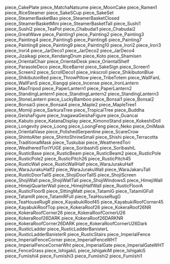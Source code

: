 piece_CakePlate
piece_MatchaNatsume
piece_MoonCake
piece_Ramen1
piece_RiceSteamer
piece_SakeSCup
piece_SakeSet
piece_SteamerBasketBao
piece_SteamerBasketClosed
piece_SteamerBasketMini
piece_SteamerBasketTall
piece_Sushi1
piece_Sushi2
piece_TeaPot
piece_Chabudai1
piece_Chabudai2
piece_GreatWave
piece_Painting1
piece_Painting2
piece_Painting3
piece_Painting4
piece_Painting5
piece_Painting6
piece_Painting7
piece_Painting8
piece_Painting9
piece_Painting10
piece_Irori2
piece_Irori3
piece_Irori4
piece_JarDeco1
piece_JarDeco2
piece_JarDeco4
piece_Jizaikagi
piece_KendangDrum
piece_Koto
piece_Shamisen
piece_OrientalChair
piece_OrientalDesk
piece_OrientalShelf
piece_ParasoleDeco
piece_RiceBarrel
piece_SakeSign
piece_Screen1
piece_Screen2
piece_ScrollDeco1
piece_inkscroll
piece_ShikibutonBlue
piece_ShikibutonRed
piece_ThrowPillow
piece_TribeTotem
piece_WallFanL
piece_WallFanS
piece_Xiangqi
piece_Incense
piece_IronLantern
piece_MaoTripod
piece_PaperLantern1
piece_PaperLantern2
piece_StandingLantern1
piece_StandingLantern2
piece_StandingLantern3
piece_StoneLantern
piece_LuckyBamboo
piece_Bonsai1
piece_Bonsai2
piece_Bonsai3
piece_Bonsai4
piece_Maple2
piece_MapleTree1
piece_Momiji
piece_SarkuraTree
piece_TropicalTree
piece_Buddha
piece_GeishaFigure
piece_InagawaGeishaFigure
piece_Guancai
piece_Kabuto
piece_KatanaDisplay
piece_KimonoStand
piece_KokeshiDoll
piece_Longevity
piece_Loong
piece_LoongFeng
piece_Neko
piece_OniMask
piece_OrientalVase
piece_PolishedSerpentine
piece_ScareCrow
piece_ShintoAlter
piece_ShintoShrineSmall
piece_Shishi
piece_Terracotta
piece_TraditionalMask
piece_Tuskubai
piece_WeatheredTori
piece_WeatheredToriYUGE
piece_SoribashiS
piece_SoribashiL
piece_RusticBase
piece_RusticBeam
piece_RusticBeam2
piece_RusticPole
piece_RusticPole2
piece_RusticPitch26
piece_RusticPitch45
piece_RusticWall
piece_RusticWallHalf
piece_WaraJurakuHalf
piece_WaraJurakuHalf2
piece_WaraJurakuWall
piece_WaraJakaruTall
piece_RusticDoorTallS
piece_ShojiDoorTallS
piece_ShojiScreen
piece_ShojiWall
piece_ShojiWallTall
piece_ShojiWindowsS
piece_HimejiWall
piece_HimejiQuarterWall
piece_HimejiHalfWall
piece_RusticFloorA
piece_RusticFloorB
piece_SittingMatt
piece_TatamiG
piece_TatamiGFull
piece_TatamiR
piece_TatamiRFull
piece_TeaHouseRugG
piece_TeaHouseRugR
piece_KayabukiRoof45
piece_KayabukiRoofCorner45
piece_KayabukiRoofTop
piece_KokeraRoof26
piece_KokeraRoof26NR
piece_KokeraRoofCorner26
piece_KokeraRoofCornerU26
piece_KokeraRoof26DARK
piece_KokeraRoof26DARKNR
piece_KokeraRoofCorner26DARK
piece_KokeraRoofCornerU26Dark
piece_RusticLadder
piece_RusticLadderBanisterL
piece_RusticLadderBanisterR
piece_RusticStairs
piece_ImperialFence
piece_ImperialFenceCorner
piece_ImperialFenceWHT
piece_ImperialFenceCornerWht
piece_ImperialGate
piece_ImperialGateWHT
peice_FenceGrass
piece_IshigakiL
piece_IshigakiM
piece_IshigakiS
piece_Fumiishi4
piece_Fumiishi3
piece_Fumiishi2
piece_Fumiishi1